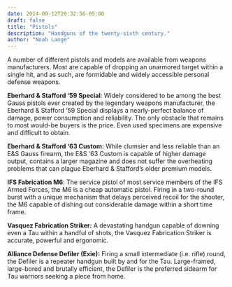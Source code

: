 ```yaml
---
date: 2014-09-12T20:32:56-05:00
draft: false
title: "Pistols"
description: "Handguns of the twenty-sixth century."
author: "Noah Lange"
---
```

A number of different pistols and models are available from weapons manufacturers. Most are capable of dropping an unarmored target within a single hit, and as such, are formidable and widely accessible personal defense weapons.

**Eberhard & Stafford ‘59 Special**: Widely considered to be among the best Gauss pistols ever created by the legendary weapons manufacturer, the Eberhard & Stafford ‘59 Special displays a nearly-perfect balance of damage, power consumption and reliability. The only obstacle that remains to most would-be buyers is the price. Even used specimens are  expensive and difficult to obtain.

**Eberhard & Stafford ‘63 Custom:** While clumsier and less reliable than an E&S Gauss firearm, the E&S ‘63 Custom is capable of higher damage output, contains a larger magazine and does not suffer the overheating problems that can plague Eberhard & Stafford’s older premium models.

**IFS Fabrication M6**: The service pistol of most service members of the IFS Armed Forces, the M6 is a cheap automatic pistol. Firing in a two-round burst with a unique mechanism that delays perceived recoil for the shooter, the M6 capable of dishing out considerable damage within a short time frame.

**Vasquez Fabrication Striker:** A devastating handgun capable of downing even a Tau within a handful of shots, the Vasquez Fabrication Striker is accurate, powerful and ergonomic.

**Alliance Defense Defiler (Exie):** Firing a small intermediate (i.e. rifle) round, the Defiler is a repeater handgun built by and for the Tau. Large-framed, large-bored and brutally efficient, the Defiler is the preferred sidearm for Tau warriors seeking a piece from home.
